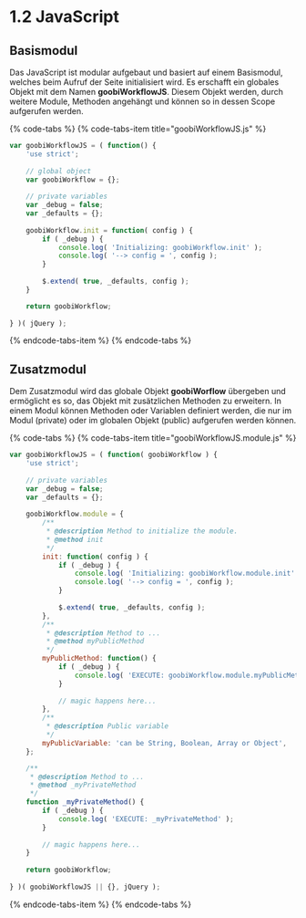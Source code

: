 # 1.2 JavaScript

## Basismodul

Das JavaScript ist modular aufgebaut und basiert auf einem Basismodul, welches beim Aufruf der Seite initialisiert wird. Es erschafft ein globales Objekt mit dem Namen **goobiWorkflowJS**. Diesem Objekt werden, durch weitere Module, Methoden angehängt und können so in dessen Scope aufgerufen werden.

{% code-tabs %}
{% code-tabs-item title="goobiWorkflowJS.js" %}
```javascript
var goobiWorkflowJS = ( function() {
    'use strict';
    
    // global object
    var goobiWorkflow = {};
    
    // private variables
    var _debug = false;
    var _defaults = {};
    
    goobiWorkflow.init = function( config ) {
        if ( _debug ) {
            console.log( 'Initializing: goobiWorkflow.init' );
            console.log( '--> config = ', config );
        }
        
        $.extend( true, _defaults, config );
    }

    return goobiWorkflow;
    
} )( jQuery );
```
{% endcode-tabs-item %}
{% endcode-tabs %}

## Zusatzmodul

Dem Zusatzmodul wird das globale Objekt **goobiWorflow** übergeben und ermöglicht es so, das Objekt mit zusätzlichen Methoden zu erweitern. In einem Modul können Methoden oder Variablen definiert werden, die nur im Modul \(private\) oder im globalen Objekt \(public\) aufgerufen werden können.

{% code-tabs %}
{% code-tabs-item title="goobiWorkflowJS.module.js" %}
```javascript
var goobiWorkflowJS = ( function( goobiWorkflow ) {
    'use strict';
    
    // private variables
    var _debug = false;
    var _defaults = {};
    
    goobiWorkflow.module = {
        /**
         * @description Method to initialize the module.
         * @method init
         */
    	init: function( config ) {
            if ( _debug ) {
                console.log( 'Initializing: goobiWorkflow.module.init' );
                console.log( '--> config = ', config );
            }
            
            $.extend( true, _defaults, config );
        },
        /**
         * @description Method to ...
         * @method myPublicMethod
         */
        myPublicMethod: function() {
            if ( _debug ) {
                console.log( 'EXECUTE: goobiWorkflow.module.myPublicMethod' );
            }
            
            // magic happens here...
        },
        /**
         * @description Public variable
         */
        myPublicVariable: 'can be String, Boolean, Array or Object', 
    };

    /**
     * @description Method to ...
     * @method _myPrivateMethod
     */
    function _myPrivateMethod() {
        if ( _debug ) {
            console.log( 'EXECUTE: _myPrivateMethod' );
        }
        
        // magic happens here...
    }
        
    return goobiWorkflow;
    
} )( goobiWorkflowJS || {}, jQuery );
```
{% endcode-tabs-item %}
{% endcode-tabs %}























